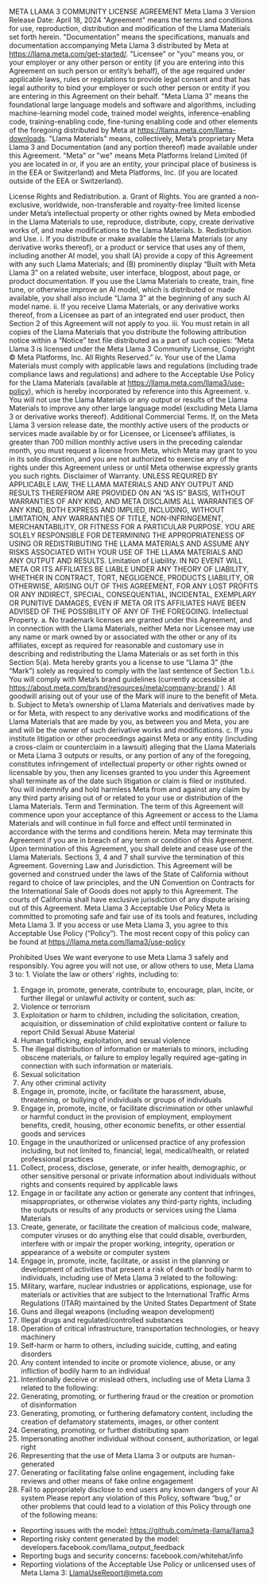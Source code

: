META LLAMA 3 COMMUNITY LICENSE AGREEMENT
Meta Llama 3 Version Release Date: April 18, 2024
"Agreement" means the terms and conditions for use, reproduction, distribution and modification of the Llama Materials set forth herein.
"Documentation" means the specifications, manuals and documentation accompanying Meta Llama 3 distributed by Meta at https://llama.meta.com/get-started/.
"Licensee" or "you" means you, or your employer or any other person or entity (if you are entering into this Agreement on such person or entity’s behalf), of the age required under applicable laws, rules or regulations to provide legal consent and that has legal authority to bind your employer or such other person or entity if you are entering in this Agreement on their behalf.
"Meta Llama 3" means the foundational large language models and software and algorithms, including machine-learning model code, trained model weights, inference-enabling code, training-enabling code, fine-tuning enabling code and other elements of the foregoing distributed by Meta at https://llama.meta.com/llama-downloads.
"Llama Materials" means, collectively, Meta’s proprietary Meta Llama 3 and Documentation (and any portion thereof) made available under this Agreement.
"Meta" or "we" means Meta Platforms Ireland Limited (if you are located in or, if you are an entity, your principal place of business is in the EEA or Switzerland) and Meta Platforms, Inc. (if you are located outside of the EEA or Switzerland).

License Rights and Redistribution.
a. Grant of Rights. You are granted a non-exclusive, worldwide, non-transferable and royalty-free limited license under Meta’s intellectual property or other rights owned by Meta embodied in the Llama Materials to use, reproduce, distribute, copy, create derivative works of, and make modifications to the Llama Materials.
b. Redistribution and Use.
i. If you distribute or make available the Llama Materials (or any derivative works thereof), or a product or service that uses any of them, including another AI model, you shall (A) provide a copy of this Agreement with any such Llama Materials; and (B) prominently display “Built with Meta Llama 3” on a related website, user interface, blogpost, about page, or product documentation. If you use the Llama Materials to create, train, fine tune, or otherwise improve an AI model, which is distributed or made available, you shall also include “Llama 3” at the beginning of any such AI model name.
ii. If you receive Llama Materials, or any derivative works thereof, from a Licensee as part of an integrated end user product, then Section 2 of this Agreement will not apply to you.
iii. You must retain in all copies of the Llama Materials that you distribute the following attribution notice within a “Notice” text file distributed as a part of such copies: “Meta Llama 3 is licensed under the Meta Llama 3 Community License, Copyright © Meta Platforms, Inc. All Rights Reserved.”
iv. Your use of the Llama Materials must comply with applicable laws and regulations (including trade compliance laws and regulations) and adhere to the Acceptable Use Policy for the Llama Materials (available at https://llama.meta.com/llama3/use-policy), which is hereby incorporated by reference into this Agreement.
v. You will not use the Llama Materials or any output or results of the Llama Materials to improve any other large language model (excluding Meta Llama 3 or derivative works thereof).
Additional Commercial Terms. If, on the Meta Llama 3 version release date, the monthly active users of the products or services made available by or for Licensee, or Licensee’s affiliates, is greater than 700 million monthly active users in the preceding calendar month, you must request a license from Meta, which Meta may grant to you in its sole discretion, and you are not authorized to exercise any of the rights under this Agreement unless or until Meta otherwise expressly grants you such rights.
Disclaimer of Warranty. UNLESS REQUIRED BY APPLICABLE LAW, THE LLAMA MATERIALS AND ANY OUTPUT AND RESULTS THEREFROM ARE PROVIDED ON AN “AS IS” BASIS, WITHOUT WARRANTIES OF ANY KIND, AND META DISCLAIMS ALL WARRANTIES OF ANY KIND, BOTH EXPRESS AND IMPLIED, INCLUDING, WITHOUT LIMITATION, ANY WARRANTIES OF TITLE, NON-INFRINGEMENT, MERCHANTABILITY, OR FITNESS FOR A PARTICULAR PURPOSE. YOU ARE SOLELY RESPONSIBLE FOR DETERMINING THE APPROPRIATENESS OF USING OR REDISTRIBUTING THE LLAMA MATERIALS AND ASSUME ANY RISKS ASSOCIATED WITH YOUR USE OF THE LLAMA MATERIALS AND ANY OUTPUT AND RESULTS.
Limitation of Liability. IN NO EVENT WILL META OR ITS AFFILIATES BE LIABLE UNDER ANY THEORY OF LIABILITY, WHETHER IN CONTRACT, TORT, NEGLIGENCE, PRODUCTS LIABILITY, OR OTHERWISE, ARISING OUT OF THIS AGREEMENT, FOR ANY LOST PROFITS OR ANY INDIRECT, SPECIAL, CONSEQUENTIAL, INCIDENTAL, EXEMPLARY OR PUNITIVE DAMAGES, EVEN IF META OR ITS AFFILIATES HAVE BEEN ADVISED OF THE POSSIBILITY OF ANY OF THE FOREGOING.
Intellectual Property.
a. No trademark licenses are granted under this Agreement, and in connection with the Llama Materials, neither Meta nor Licensee may use any name or mark owned by or associated with the other or any of its affiliates, except as required for reasonable and customary use in describing and redistributing the Llama Materials or as set forth in this Section 5(a). Meta hereby grants you a license to use “Llama 3” (the “Mark”) solely as required to comply with the last sentence of Section 1.b.i. You will comply with Meta’s brand guidelines (currently accessible at https://about.meta.com/brand/resources/meta/company-brand/ ). All goodwill arising out of your use of the Mark will inure to the benefit of Meta.
b. Subject to Meta’s ownership of Llama Materials and derivatives made by or for Meta, with respect to any derivative works and modifications of the Llama Materials that are made by you, as between you and Meta, you are and will be the owner of such derivative works and modifications.
c. If you institute litigation or other proceedings against Meta or any entity (including a cross-claim or counterclaim in a lawsuit) alleging that the Llama Materials or Meta Llama 3 outputs or results, or any portion of any of the foregoing, constitutes infringement of intellectual property or other rights owned or licensable by you, then any licenses granted to you under this Agreement shall terminate as of the date such litigation or claim is filed or instituted. You will indemnify and hold harmless Meta from and against any claim by any third party arising out of or related to your use or distribution of the Llama Materials.
Term and Termination. The term of this Agreement will commence upon your acceptance of this Agreement or access to the Llama Materials and will continue in full force and effect until terminated in accordance with the terms and conditions herein. Meta may terminate this Agreement if you are in breach of any term or condition of this Agreement. Upon termination of this Agreement, you shall delete and cease use of the Llama Materials. Sections 3, 4 and 7 shall survive the termination of this Agreement.
Governing Law and Jurisdiction. This Agreement will be governed and construed under the laws of the State of California without regard to choice of law principles, and the UN Convention on Contracts for the International Sale of Goods does not apply to this Agreement. The courts of California shall have exclusive jurisdiction of any dispute arising out of this Agreement.
Meta Llama 3 Acceptable Use Policy
Meta is committed to promoting safe and fair use of its tools and features, including Meta Llama 3. If you access or use Meta Llama 3, you agree to this Acceptable Use Policy (“Policy”). The most recent copy of this policy can be found at https://llama.meta.com/llama3/use-policy

Prohibited Uses
We want everyone to use Meta Llama 3 safely and responsibly. You agree you will not use, or allow others to use, Meta Llama 3 to: 1. Violate the law or others’ rights, including to:
1. Engage in, promote, generate, contribute to, encourage, plan, incite, or further illegal or unlawful activity or content, such as:
1. Violence or terrorism
2. Exploitation or harm to children, including the solicitation, creation, acquisition, or dissemination of child exploitative content or failure to report Child Sexual Abuse Material
3. Human trafficking, exploitation, and sexual violence
4. The illegal distribution of information or materials to minors, including obscene materials, or failure to employ legally required age-gating in connection with such information or materials.
5. Sexual solicitation
6. Any other criminal activity
2. Engage in, promote, incite, or facilitate the harassment, abuse, threatening, or bullying of individuals or groups of individuals
3. Engage in, promote, incite, or facilitate discrimination or other unlawful or harmful conduct in the provision of employment, employment benefits, credit, housing, other economic benefits, or other essential goods and services
4. Engage in the unauthorized or unlicensed practice of any profession including, but not limited to, financial, legal, medical/health, or related professional practices
5. Collect, process, disclose, generate, or infer health, demographic, or other sensitive personal or private information about individuals without rights and consents required by applicable laws
6. Engage in or facilitate any action or generate any content that infringes, misappropriates, or otherwise violates any third-party rights, including the outputs or results of any products or services using the Llama Materials
7. Create, generate, or facilitate the creation of malicious code, malware, computer viruses or do anything else that could disable, overburden, interfere with or impair the proper working, integrity, operation or appearance of a website or computer system
2. Engage in, promote, incite, facilitate, or assist in the planning or development of activities that present a risk of death or bodily harm to individuals, including use of Meta Llama 3 related to the following:
1. Military, warfare, nuclear industries or applications, espionage, use for materials or activities that are subject to the International Traffic Arms Regulations (ITAR) maintained by the United States Department of State
2. Guns and illegal weapons (including weapon development)
3. Illegal drugs and regulated/controlled substances
4. Operation of critical infrastructure, transportation technologies, or heavy machinery
5. Self-harm or harm to others, including suicide, cutting, and eating disorders
6. Any content intended to incite or promote violence, abuse, or any infliction of bodily harm to an individual
3. Intentionally deceive or mislead others, including use of Meta Llama 3 related to the following:
1. Generating, promoting, or furthering fraud or the creation or promotion of disinformation
2. Generating, promoting, or furthering defamatory content, including the creation of defamatory statements, images, or other content
3. Generating, promoting, or further distributing spam
4. Impersonating another individual without consent, authorization, or legal right
5. Representing that the use of Meta Llama 3 or outputs are human-generated
6. Generating or facilitating false online engagement, including fake reviews and other means of fake online engagement
4. Fail to appropriately disclose to end users any known dangers of your AI system
Please report any violation of this Policy, software “bug,” or other problems that could lead to a violation of this Policy through one of the following means:
* Reporting issues with the model: https://github.com/meta-llama/llama3
* Reporting risky content generated by the model:
developers.facebook.com/llama_output_feedback
* Reporting bugs and security concerns: facebook.com/whitehat/info
* Reporting violations of the Acceptable Use Policy or unlicensed uses of Meta Llama 3: LlamaUseReport@meta.com